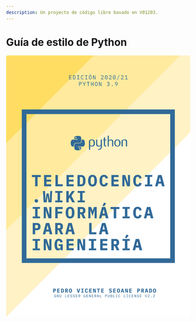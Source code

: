 ```yaml
---
description: Un proyecto de código libre basado en V01203.
---
```


# Guía de estilo de Python

![Portada de la edici&#xF3;n pdf \(pr&#xF3;ximamente\)](.gitbook/assets/a4-introduccion-a-python.svg)

